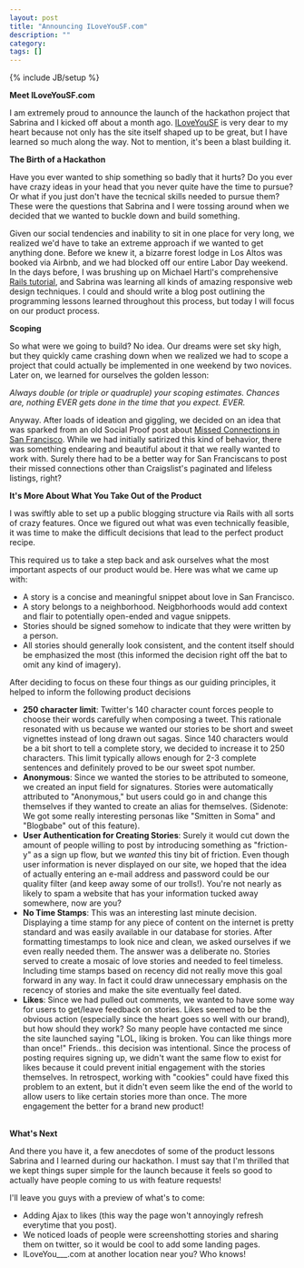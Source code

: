 ```yaml
---
layout: post
title: "Announcing ILoveYouSF.com"
description: ""
category: 
tags: []
---
```

{% include JB/setup %}

<b> Meet ILoveYouSF.com </b>

<p>I am extremely proud to announce the launch of the hackathon project that Sabrina and I kicked off about a month ago. <a href="iloveyousf.com">ILoveYouSF</a> is very dear to my heart because not only has the site itself shaped up to be great, but I have learned so much along the way. Not to mention, it's been a blast building it. </p>

<b> The Birth of a Hackathon </b>

<p>Have you ever wanted to ship something so badly that it hurts? Do you ever have crazy ideas in your head that you never quite have the time to pursue? Or what if you just don't have the tecnical skills needed to pursue them? These were the questions that Sabrina and I were tossing around when we decided that we wanted to buckle down and build something. </p>

<p>Given our social tendencies and inability to sit in one place for very long, we realized we'd have to take an extreme approach if we wanted to get anything done. Before we knew it, a bizarre forest lodge in Los Altos was booked via Airbnb, and we had blocked off our entire Labor Day weekend. In the days before, I was brushing up on Michael Hartl's comprehensive <a href="http://ruby.railstutorial.org/ruby-on-rails-tutorial-book">Rails tutorial</a>, and Sabrina was learning all kinds of amazing responsive web design techniques. I could and should write a blog post outlining the programming lessons learned throughout this process, but today I will focus on our product process. </p>


<b>Scoping</b>

<p>So what were we going to build? No idea. Our dreams were set sky high, but they quickly came crashing down when we realized we had to scope a project that could actually be implemented in one weekend by two novices. Later on, we learned for ourselves the golden lesson: </p>

<em>Always double (or triple or quadruple) your scoping estimates. Chances are, nothing EVER gets done in the time that you expect. EVER.</em>

<p>Anyway. After loads of ideation and giggling, we decided on an idea that was sparked from an old Social Proof post about <a href="http://social-proof.org/post/20093160152/missed-connections-the-two-types-of-men-you-meet-in-sf">Missed Connections in San Francisco</a>. While we had initially satirized this kind of behavior, there was something endearing and beautiful about it that we really wanted to work with. Surely there had to be a better way for San Franciscans to post their missed connections other than Craigslist's paginated and lifeless listings, right?</p>

<b> It's More About What You Take Out of the Product </b>

<p>I was swiftly able to set up a public blogging structure via Rails with all sorts of crazy features. Once we figured out what was even technically feasible, it was time to make the difficult decisions that lead to the perfect product recipe.</p>

<p>This required us to take a step back and ask ourselves what the most important aspects of our product would be. Here was what we came up with:</p>
<ul>
	<li>A story is a concise and meaningful snippet about love in San Francisco.</li>
	<li>A story belongs to a neighborhood. Neigbhorhoods would add context and flair to potentially open-ended and vague snippets. </li>
	<li>Stories should be signed somehow to indicate that they were written by a person. </li>
	<li>All stories should generally look consistent, and the content itself should be emphasized the most (this informed the decision right off the bat to omit any kind of imagery).</li>
</ul>

<p> After deciding to focus on these four things as our guiding principles, it helped to inform the following product decisions</p>

<ul>
	<li><b>250 character limit</b>: Twitter's 140 character count forces people to choose their words carefully when composing a tweet. This rationale resonated with us because we wanted our stories to be short and sweet vignettes instead of long drawn out sagas. Since 140 characters would be a bit short to tell a complete story, we decided to increase it to 250 characters. This limit typically allows enough for 2-3 complete sentences and definitely proved to be our sweet spot number. </li>
	<li><b>Anonymous</b>: Since we wanted the stories to be attributed to someone, we created an input field for signatures. Stories were automatically attributed to "Anonymous," but users could go in and change this themselves if they wanted to create an alias for themselves. (Sidenote: We got some really interesting personas like "Smitten in Soma" and "Blogbabe" out of this feature). </li>
	<li><b>User Authentication for Creating Stories</b>: Surely it would cut down the amount of people willing to post by introducing something as "friction-y" as a sign up flow, but we <em>wanted</em> this tiny bit of friction. Even though user information is never displayed on our site, we hoped that the idea of actually entering an e-mail address and password could be our quality filter (and keep away some of our trolls!). You're not nearly as likely to spam a website that has your information tucked away somewhere, now are you?</li>
	<li><b>No Time Stamps</b>: This was an interesting last minute decision. Displaying a time stamp for any piece of content on the internet is pretty standard and was easily available in our database for stories. After formatting timestamps to look nice and clean, we asked ourselves if we even really needed them. The answer was a deliberate no. Stories served to create a mosaic of love stories and needed to feel timeless. Including time stamps based on recency did not really move this goal forward in any way. In fact it could draw unnecessary emphasis on the recency of stories and make the site eventually feel dated. </li>
	<li><b>Likes</b>: Since we had pulled out comments, we wanted to have some way for users to get/leave feedback on stories. Likes seemed to be the obvious action (especially since the heart goes so well with our brand), but how should they work? So many people have contacted me since the site launched saying "LOL, liking is broken. You can like things more than once!" Friends.. this decision was intentional. Since the process of posting requires signing up, we didn't want the same flow to exist for likes because it could prevent initial engagement with the stories themselves. In retrospect, working with "cookies" could have fixed this problem to an extent, but it didn't even seem like the end of the world to allow users to like certain stories more than once. The more engagement the better for a brand new product! </li>
</ul>
<br />
<b> What's Next </b>

<p>And there you have it, a few anecdotes of some of the product lessons Sabrina and I learned during our hackathon. I must say that I'm thrilled that we kept things super simple  for the launch because it feels so good to actually have people coming to us with feature requests! </p>

<p>I'll leave you guys with a preview of what's to come: </p>
<ul>
	<li>Adding Ajax to likes (this way the page won't annoyingly refresh everytime that you post).</li>
	<li>We noticed loads of people were screenshotting stories and sharing them on twitter, so it would be cool to add some landing pages.</li>
	<li>ILoveYou___.com at another location near you? Who knows!</li>
</ul>